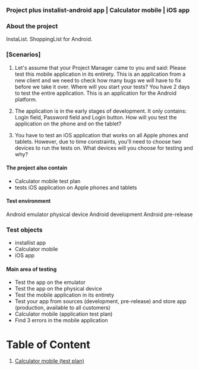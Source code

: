### Project plus instalist-android app  | Calculator mobile | iOS app

### About the project

InstaList. ShoppingList for Android.

### [Scenarios]

1. Let's assume that your Project Manager came to you and said: Please test this mobile application in its entirety. This is an application from a new client and we need to check how many bugs we will have to fix before we take it over. Where will you start your tests? You have 2 days to test the entire application. This is an application for the Android platform.

2. The application is in the early stages of development. It only contains: Login field, Password field and Login button. How will you test the application on the phone and on the tablet?

3. You have to test an iOS application that works on all Apple phones and tablets. However, due to time constraints, you'll need to choose two devices to run the tests on. What devices will you choose for testing and why?





#### The project also contain
* Calculator mobile test plan
*  tests iOS application on Apple phones and tablets
#### Test environment
Android emulator
physical device
Android development
Android pre-release
### Test objects
* installist app 
* Calculator mobile
* iOS app
#### Main area of testing
* Test the app on the emulator
* Test the app on the physical device
* Test the mobile application in its entirety
* Test your app from sources (development, pre-release) and store app (production, available to all customers)
* Calculator mobile (application test plan)
* Find 3 errors in the mobile application

# Table of Content

1. [Calculator mobile (test plan)](https://github.com/kubade220/Project-Plus/blob/main/TestPlan.md)
